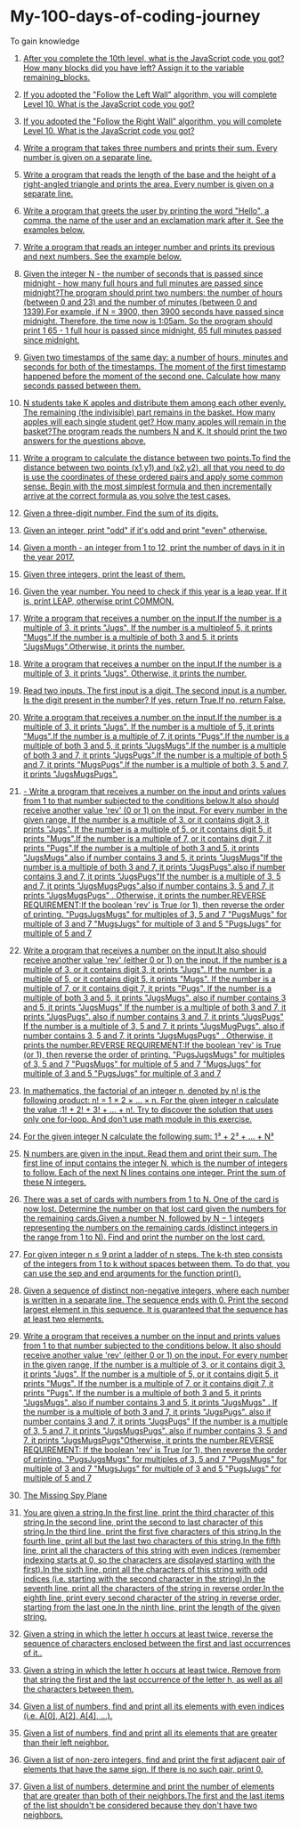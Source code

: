 # My-100-days-of-coding-journey
To gain knowledge

1. [After you complete the 10th level, what is the JavaScript code you got? How many blocks did you have left? 
Assign it to the variable remaining_blocks.](Day001.md)

2. [If you adopted the "Follow the Left Wall" algorithm, you will complete Level 10. What is the JavaScript code you got?](Day002.md) 

3. [If you adopted the "Follow the Right Wall" algorithm, you will complete Level 10. What is the JavaScript code you got?](Day003.md) 

4. [Write a program that takes three numbers and prints their sum. Every number is given on a separate line.](Day004.md)

5. [Write a program that reads the length of the base and the height of a right-angled triangle and prints the area. Every number is given on a separate line.](Day005.md)

6. [Write a program that greets the user by printing the word "Hello", a comma, the name of the user and an exclamation mark after it. See the examples below.](Day006.md)

7. [Write a program that reads an integer number and prints its previous and next numbers. See the example below.](Day007.md)

8. [Given the integer N - the number of seconds that is passed since midnight - how many full hours and full minutes are passed since midnight?The program should print two numbers: the number of hours (between 0 and 23) and the number of minutes (between 0 and 1339).For example, if N = 3900, then 3900 seconds have passed since midnight. Therefore, the time now is 1:05am. So the program should print 1 65 - 1 full hour is passed since midnight, 65 full minutes passed since midnight.](Day008.md)

9. [Given two timestamps of the same day: a number of hours, minutes and seconds for both of the timestamps. The moment of the first timestamp happened before the moment of the second one. Calculate how many seconds passed between them.](Day009.md)

10. [N students take K apples and distribute them among each other evenly. The remaining (the indivisible) part remains in the basket. How many apples will each single student get? How many apples will remain in the basket?The program reads the numbers N and K. It should print the two answers for the questions above.](Day010.md)

11. [Write a program to calculate the distance between two points.To find the distance between two points (x1,y1) and (x2,y2), all that you need to do is use the coordinates of these ordered pairs and apply some common sense. Begin with the most simplest formula and then incrementally arrive at the correct formula as you solve the test cases.](Day011.md)

12. [Given a three-digit number. Find the sum of its digits.](Day012.md)

13. [Given an integer, print "odd" if it's odd and print "even" otherwise.](Day013.md)

14. [Given a month - an integer from 1 to 12, print the number of days in it in the year 2017.](Day014.md)

15. [Given three integers, print the least of them.](Day015.md)

16. [Given the year number. You need to check if this year is a leap year. If it is, print LEAP, otherwise print COMMON.](Day016.md)

17. [Write a program that receives a number on the input.If the number is a multiple of 3, it prints "Jugs". If the number is a multipleof 5, it prints "Mugs".If the number is a multiple of both 3 and 5, it prints "JugsMugs".Otherwise, it prints the number.](Day017.md)

18. [Write a program that receives a number on the input.If the number is a multiple of 3, it prints "Jugs". Otherwise, it prints the number.](Day018.md)

19. [Read two inputs. The first input is a digit. The second input is a number. Is the digit present in the number? If yes, return True.If no, return False.](Day019.md)

20. [Write a program that receives a number on the input.If the number is a multiple of 3, it prints "Jugs". If the number is a multiple of 5, it prints "Mugs".If the number is a multiple of 7, it prints "Pugs".If the number is a multiple of both 3 and 5, it prints "JugsMugs".If the number is a multiple of both 3 and 7, it prints "JugsPugs".If the number is a multiple of both 5 and 7, it prints "MugsPugs".If the number is a multiple of both 3, 5 and 7, it prints "JugsMugsPugs".](Day020.md)

21. [- Write a program that receives a number on the input and prints values from 1 to that number subjected to the conditions below.It also should receive another value 'rev' (0 or 1) on the input. For every number in the given range, If the number is a multiple of 3, or it contains digit 3, it prints "Jugs". If the number is a multiple of 5, or it contains digit 5, it prints "Mugs".If the number is a multiple of 7, or it contains digit 7, it prints "Pugs".If the number is a multiple of both 3 and 5, it prints "JugsMugs".also if number contains 3 and 5, it prints "JugsMugs"If the number is a multiple of both 3 and 7, it prints "JugsPugs".also if number contains 3 and 7, it prints "JugsPugs"If the number is a multiple of 3, 5 and 7, it prints "JugsMugsPugs".also if number contains 3, 5 and 7, it prints "JugsMugsPugs" . Otherwise, it prints the number.REVERSE REQUIREMENT:If the boolean 'rev' is True (or 1), then reverse the order of printing. "PugsJugsMugs" for multiples of 3, 5 and 7 "PugsMugs" for multiple of 3 and 7 "MugsJugs" for multiple of 3 and 5  "PugsJugs" for multiple of 5 and 7](Day021.md)

22. [Write a program that receives a number on the input.It also should receive another value 'rev'  (either 0 or 1) on the input.  If the number is a multiple of 3, or it contains digit 3, it prints "Jugs".  If the number is a multiple of 5, or it contains digit 5, it prints "Mugs". If the number is a multiple of 7, or it contains digit 7, it prints "Pugs". If the number is a multiple of both 3 and 5, it prints "JugsMugs". also if number contains 3 and 5, it prints "JugsMugs" If the number is a multiple of both 3 and 7, it prints "JugsPugs". also if number contains 3 and 7, it prints "JugsPugs" If the number is a multiple of 3, 5 and 7, it prints "JugsMugPugs". also if number contains 3, 5 and 7, it prints "JugsMugsPugs" . Otherwise, it prints the number.REVERSE REQUIREMENT:If the boolean 'rev' is True (or 1), then reverse the order of printing.  "PugsJugsMugs" for multiples of 3, 5 and 7 "PugsMugs" for multiple of 5 and 7  "MugsJugs" for multiple of 3 and 5  "PugsJugs" for multiple of 3 and 7](Day022.md)

23. [In mathematics, the factorial of an integer n, denoted by n! is the following product:
n! = 1 × 2 × … × n. For the given integer n calculate the value :1! + 2! + 3! + ... + n!. Try to discover the solution that uses only one for-loop. And don't use math module in this exercise.](Day023.md)

24. [For the given integer N calculate the following sum: 1³ + 2³ + ... + N³](Day024.md)

25. [N numbers are given in the input. Read them and print their sum. The first line of input contains the integer N, which is the number of integers to follow. Each of the next N lines contains one integer. Print the sum of these N integers.](Day025.md)

26. [There was a set of cards with numbers from 1 to N. One of the card is now lost. Determine the number on that lost card given the numbers for the remaining cards.Given a number N, followed by N − 1 integers representing the numbers on the remaining cards (distinct integers in the range from 1 to N). Find and print the number on the lost card.](Day026.md)

27. [For given integer n ≤ 9 print a ladder of n steps. The k-th step consists of the integers from 1 to k without spaces between them. To do that, you can use the sep and end arguments for the function print().](Day027.md)

28. [Given a sequence of distinct non-negative integers, where each number is written in a separate line. The sequence ends with 0. Print the second largest element in this sequence. It is guaranteed that the sequence has at least two elements.](Day028.md)

29. [Write a program that receives a number on the input and prints values from 1 to that number subjected to the conditions below. 
It also should receive another value 'rev' (either 0 or 1) on the input. For every number in the given range,    If the number is a multiple of 3, or it contains digit 3, it prints "Jugs".    If the number is a multiple of 5, or it contains digit 5, it prints "Mugs".   If the number is a multiple of 7, or it contains digit 7, it prints "Pugs". If the number is a multiple of both 3 and 5, it prints "JugsMugs". also if number contains 3 and 5, it prints "JugsMugs" . If the number is a multiple of both 3 and 7, it prints "JugsPugs". also if number contains 3 and 7, it prints "JugsPugs" If the number is a multiple of 3, 5 and 7, it prints "JugsMugsPugs". also if number contains 3, 5 and 7, it prints "JugsMugsPugs"Otherwise, it prints the number.REVERSE REQUIREMENT:
If the boolean 'rev' is True (or 1), then reverse the order of printing.  "PugsJugsMugs" for multiples of 3, 5 and 7 "PugsMugs" for multiple of 3 and 7 "MugsJugs" for multiple of 3 and 5 "PugsJugs" for multiple of 5 and 7](Day029.md)

30. [The Missing Spy Plane](Day030.md)

31. [You are given a string.In the first line, print the third character of this string.In the second line, print the second to last character of this string.In the third line, print the first five characters of this string.In the fourth line, print all but the last two characters of this string.In the fifth line, print all the characters of this string with even indices (remember indexing starts at 0, so the characters are displayed starting with the first).In the sixth line, print all the characters of this string with odd indices (i.e. starting with the second character in the string).In the seventh line, print all the characters of the string in reverse order.In the eighth line, print every second character of the string in reverse order, starting from the last one.In the ninth line, print the length of the given string.](Day031.md)

32. [Given a string in which the letter h occurs at least twice, reverse the sequence of characters enclosed between the first and last occurrences of it..](Day032.md)

33. [Given a string in which the letter h occurs at least twice. Remove from that string the first and the last occurrence of the letter h, as well as all the characters between them.](Day033.md)

34. [Given a list of numbers, find and print all its elements with even indices (i.e. A[0], A[2], A[4], ...).](Day034.md)

35. [Given a list of numbers, find and print all its elements that are greater than their left neighbor.](Day035.md)

36. [Given a list of non-zero integers, find and print the first adjacent pair of elements that have the same sign. If there is no such pair, print 0.](Day036.md)

38. [Given a list of numbers, determine and print the number of elements that are greater than both of their neighbors.The first and the last items of the list shouldn't be considered because they don't have two neighbors.](Day038.md)
